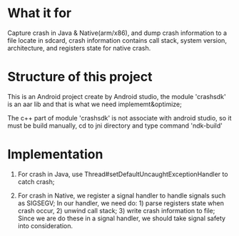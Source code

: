 # What it for

  Capture crash in Java & Native(arm/x86), and dump crash information to a file locate in sdcard, crash information contains call stack, system version, architecture, and registers state for native crash.
  
# Structure of this project
  
  This is an Android project create by Android studio, the module 'crashsdk' is an aar lib and that is what we need implememt&optimize; 
  
  The c++ part of module 'crashsdk' is not associate with android studio, so it must be build manually, cd to jni directory and type command 'ndk-build'

# Implementation

  1. For crash in Java, use Thread#setDefaultUncaughtExceptionHandler to catch crash; 
  
  2. For crash in Native, we register a signal handler to handle signals such as SIGSEGV; In our handler, we need do:
    1) parse registers state when crash occur,
    2) unwind call stack;
    3) write crash information to file;
    Since we are do these in a signal handler, we should take signal safety into consideration.
